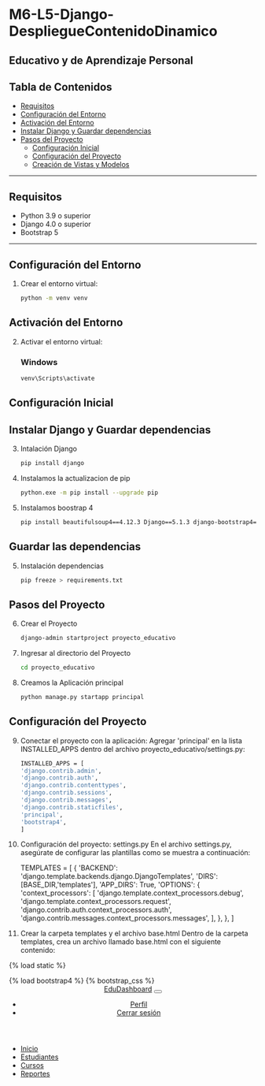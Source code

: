 # M6-L5-Django-DespliegueContenidoDinamico
Educativo y de Aprendizaje Personal
---

## Tabla de Contenidos
- [Requisitos](#requisitos)
- [Configuración del Entorno](#configuración-del-entorno)
- [Activación del Entorno](#Activación-del-Entorno)
- [Instalar Django y Guardar dependencias](Instalar-Django-y-Guardar-dependencias)
- [Pasos del Proyecto](#pasos-del-proyecto)
  - [Configuración Inicial](#configuración-inicial)
  - [Configuración del Proyecto](#configuración-del-proyecto)
  - [Creación de Vistas y Modelos](#creación-de-vistas-y-modelos)
 

---

## Requisitos

- Python 3.9 o superior
- Django 4.0 o superior
- Bootstrap 5

---

## Configuración del Entorno

1. Crear el entorno virtual:
   ```bash
   python -m venv venv


## Activación del Entorno

2. Activar el entorno virtual:
    ### Windows
    ```bash
    venv\Scripts\activate

## Configuración Inicial
## Instalar Django y Guardar dependencias

3. Intalación Django
    ```bash
    pip install django

4. Instalamos la actualizacion de pip
    ```bash
    python.exe -m pip install --upgrade pip

4. Instalamos boostrap 4
   ```bash
   pip install beautifulsoup4==4.12.3 Django==5.1.3 django-bootstrap4==24.4 soupsieve==2.6

## Guardar las dependencias
5. Instalación dependencias
    ```bash
   pip freeze > requirements.txt

## Pasos del Proyecto
6. Crear el Proyecto
    ```bash
    django-admin startproject proyecto_educativo

7. Ingresar al directorio del Proyecto
    ```bash
    cd proyecto_educativo

8. Creamos la Aplicación principal
    ```bash
    python manage.py startapp principal

## Configuración del Proyecto

9. Conectar el proyecto con la aplicación: Agregar 'principal' en la lista INSTALLED_APPS dentro del archivo proyecto_educativo/settings.py:
    ```bash
    INSTALLED_APPS = [
    'django.contrib.admin',
    'django.contrib.auth',
    'django.contrib.contenttypes',
    'django.contrib.sessions',
    'django.contrib.messages',
    'django.contrib.staticfiles',
    'principal',
    'bootstrap4',
    ]
10. Configuración del proyecto: settings.py
En el archivo settings.py, asegúrate de configurar las plantillas como se muestra a continuación:
   
    TEMPLATES = [
        {
            'BACKEND': 'django.template.backends.django.DjangoTemplates',
            'DIRS': [BASE_DIR,'templates'],
            'APP_DIRS': True,
            'OPTIONS': {
                'context_processors': [
                    'django.template.context_processors.debug',
                    'django.template.context_processors.request',
                    'django.contrib.auth.context_processors.auth',
                    'django.contrib.messages.context_processors.messages',
                ],
            },
        },
    ]

11. Crear la carpeta templates y el archivo base.html
Dentro de la carpeta templates, crea un archivo llamado base.html con el siguiente contenido:

{% load static %}
<!DOCTYPE html>
<html lang="en">

<head>
    <meta charset="UTF-8">
    <meta name="viewport" content="width=device-width, initial-scale=1.0">
    <title>{% block title %}Dashboard{% endblock %}</title>
    {% load bootstrap4 %}
    <link rel="stylesheet" href="{% static 'css/styles.css' %}">
    <link href="https://fonts.googleapis.com/css2?family=Poppins:wght@400;600;700&display=swap" rel="stylesheet">
    <link rel="stylesheet" href="https://cdn.jsdelivr.net/npm/bootstrap-icons/font/bootstrap-icons.css">
    {% bootstrap_css %}
</head>

<body class="bg-light">
    <!-- Header -->
    <header class="navbar navbar-expand-lg navbar-dark bg-primary p-3">
        <a class="navbar-brand" href="#">EduDashboard</a>
        <button class="navbar-toggler" type="button" data-toggle="collapse" data-target="#navbarNav"
            aria-controls="navbarNav" aria-expanded="false" aria-label="Toggle navigation">
            <span class="navbar-toggler-icon"></span>
        </button>
        <div class="collapse navbar-collapse" id="navbarNav">
            <ul class="navbar-nav ms-auto">
                <li class="nav-item">
                    <a class="custom-nav-item rounded-sm" href="#">
                        <i class="bi bi-person-circle"></i> Perfil
                    </a>
                </li>
                <li class="nav-item">
                    <a class="custom-nav-item rounded-sm" href="#">
                        <i class="bi bi-box-arrow-right"></i> Cerrar sesión
                    </a>
                </li>
            </ul>
        </div>
    </header>
    <div class="d-flex">
        <!-- Sidebar -->
        <nav class="bg-light border-right" style="width: 250px; height: 100vh;">
            <ul class="nav flex-column p-3">
                <li class="nav-item">
                    <a class="nav-link active" href="#"><i class="bi bi-house-door"></i> Inicio</a>
                </li>
                <li class="nav-item">
                    <a class="nav-link" href="#"><i class="bi bi-people"></i> Estudiantes</a>
                </li>
                <li class="nav-item">
                    <a class="nav-link" href="#"><i class="bi bi-book"></i> Cursos</a>
                </li>
                <li class="nav-item">
                    <a class="nav-link" href="#"><i class="bi bi-bar-chart"></i> Reportes</a>
                </li>
            </ul>
        </nav>
        <!-- Main Content -->
        <main class="flex-grow-1 p-4">
            {% block content %}
            <div class="card shadow mb-4">
                <div class="card-header bg-info text-white">
                    <h2 class="h4 mb-0">Bienvenido al Dashboard</h2>
                </div>
                <div class="card-body">
                    <p>Aquí puedes administrar tus datos de estudiantes, cursos y más. Utiliza el menú lateral para
                        navegar por las secciones.</p>
                </div>
            </div>
            <div class="row">
                <div class="col-lg-4 col-md-6 mb-4">
                    <div class="card shadow">
                        <div class="card-body text-center">
                            <i class="bi bi-people-fill text-primary fs-1 mb-3"></i>
                            <h5 class="card-title">Estudiantes</h5>
                            <p class="card-text">Gestión de todos los estudiantes registrados.</p>
                            <a href="#" class="btn btn-primary">Ver más</a>
                        </div>
                    </div>
                </div>
                <div class="col-lg-4 col-md-6 mb-4">
                    <div class="card shadow">
                        <div class="card-body text-center">
                            <i class="bi bi-journal-bookmark-fill text-success fs-1 mb-3"></i>
                            <h5 class="card-title">Cursos</h5>
                            <p class="card-text">Gestiona todos los cursos disponibles.</p>
                            <a href="#" class="btn btn-success">Ver más</a>
                        </div>
                    </div>
                </div>
                <div class="col-lg-4 col-md-6 mb-4">
                    <div class="card shadow">
                        <div class="card-body text-center">
                            <i class="bi bi-graph-up-arrow text-warning fs-1 mb-3"></i>
                            <h5 class="card-title">Reportes</h5>
                            <p class="card-text">Consulta los reportes generados.</p>
                            <a href="#" class="btn btn-warning">Ver más</a>
                        </div>
                    </div>
                </div>
            </div>
            {% endblock %}
        </main>
    </div>
    <!-- Footer -->
    <footer class="bg-dark text-white text-center p-4 mt-auto">
        <div class="container">
            <p class="mb-0">© 2024 EduDashboard - Todos los derechos reservados.</p>
            <div class="social-icons mt-3">
                <a href="#" class="text-white me-3">
                    <i class="bi bi-facebook"></i>
                </a>
                <a href="#" class="text-white me-3">
                    <i class="bi bi-twitter"></i>
                </a>
                <a href="#" class="text-white me-3">
                    <i class="bi bi-linkedin"></i>
                </a>
                <a href="#" class="text-white me-3">
                    <i class="bi bi-instagram"></i>
                </a>
            </div>
        </div>
    </footer>
    {% bootstrap_javascript jquery="full" %}
</body>
</html>
